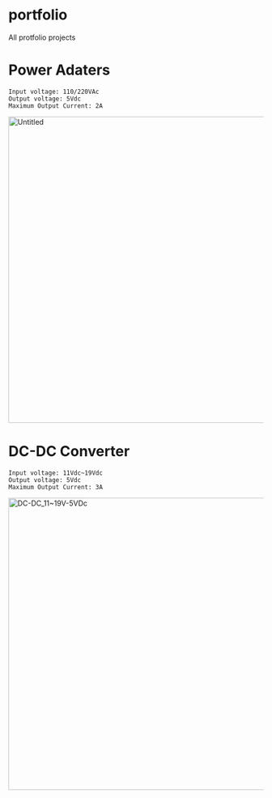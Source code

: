 # portfolio
All protfolio projects

# Power Adaters

```
Input voltage: 110/220VAc
Output voltage: 5Vdc
Maximum Output Current: 2A
```

<img width="605" alt="Untitled" src="https://github.com/user-attachments/assets/b4590a7f-9e94-4d14-860d-cd595cb875b7">

# DC-DC Converter
```
Input voltage: 11Vdc~19Vdc
Output voltage: 5Vdc
Maximum Output Current: 3A
```
<img width="577" alt="DC-DC_11~19V-5VDc" src="https://github.com/user-attachments/assets/a81ae997-8e3d-4102-8473-c4971afef032">

